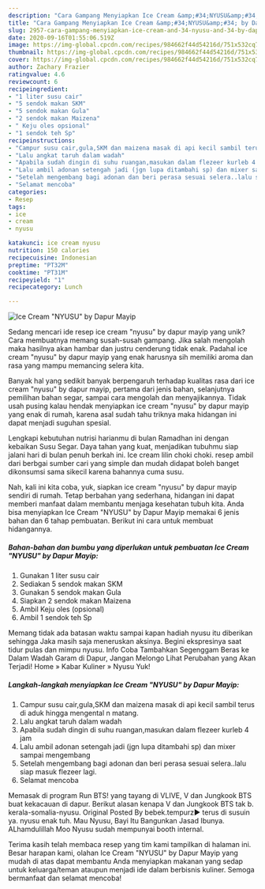 ```yaml
---
description: "Cara Gampang Menyiapkan Ice Cream &amp;#34;NYUSU&amp;#34; by Dapur Mayip, Enak"
title: "Cara Gampang Menyiapkan Ice Cream &amp;#34;NYUSU&amp;#34; by Dapur Mayip, Enak"
slug: 2957-cara-gampang-menyiapkan-ice-cream-and-34-nyusu-and-34-by-dapur-mayip-enak
date: 2020-09-16T01:55:06.519Z
image: https://img-global.cpcdn.com/recipes/984662f44d54216d/751x532cq70/ice-cream-nyusu-by-dapur-mayip-foto-resep-utama.jpg
thumbnail: https://img-global.cpcdn.com/recipes/984662f44d54216d/751x532cq70/ice-cream-nyusu-by-dapur-mayip-foto-resep-utama.jpg
cover: https://img-global.cpcdn.com/recipes/984662f44d54216d/751x532cq70/ice-cream-nyusu-by-dapur-mayip-foto-resep-utama.jpg
author: Zachary Frazier
ratingvalue: 4.6
reviewcount: 6
recipeingredient:
- "1 liter susu cair"
- "5 sendok makan SKM"
- "5 sendok makan Gula"
- "2 sendok makan Maizena"
- " Keju oles opsional"
- "1 sendok teh Sp"
recipeinstructions:
- "Campur susu cair,gula,SKM dan maizena masak di api kecil sambil terus di aduk hingga mengental n matang."
- "Lalu angkat taruh dalam wadah"
- "Apabila sudah dingin di suhu ruangan,masukan dalam flezeer kurleb 4 jam"
- "Lalu ambil adonan setengah jadi (jgn lupa ditambahi sp) dan mixer sampai mengembang"
- "Setelah mengembang bagi adonan dan beri perasa sesuai selera..lalu siap masuk flezeer lagi."
- "Selamat mencoba"
categories:
- Resep
tags:
- ice
- cream
- nyusu

katakunci: ice cream nyusu 
nutrition: 150 calories
recipecuisine: Indonesian
preptime: "PT32M"
cooktime: "PT31M"
recipeyield: "1"
recipecategory: Lunch

---
```



![Ice Cream &#34;NYUSU&#34; by Dapur Mayip](https://img-global.cpcdn.com/recipes/984662f44d54216d/751x532cq70/ice-cream-nyusu-by-dapur-mayip-foto-resep-utama.jpg)

Sedang mencari ide resep ice cream &#34;nyusu&#34; by dapur mayip yang unik? Cara membuatnya memang susah-susah gampang. Jika salah mengolah maka hasilnya akan hambar dan justru cenderung tidak enak. Padahal ice cream &#34;nyusu&#34; by dapur mayip yang enak harusnya sih memiliki aroma dan rasa yang mampu memancing selera kita.

Banyak hal yang sedikit banyak berpengaruh terhadap kualitas rasa dari ice cream &#34;nyusu&#34; by dapur mayip, pertama dari jenis bahan, selanjutnya pemilihan bahan segar, sampai cara mengolah dan menyajikannya. Tidak usah pusing kalau hendak menyiapkan ice cream &#34;nyusu&#34; by dapur mayip yang enak di rumah, karena asal sudah tahu triknya maka hidangan ini dapat menjadi suguhan spesial.

Lengkapi kebutuhan nutrisi harianmu di bulan Ramadhan ini dengan kebaikan Susu Segar. Daya tahan yang kuat, menjadikan tubuhmu siap jalani hari di bulan penuh berkah ini. Ice cream lilin choki choki. resep ambil dari berbgai sumber cari yang simple dan mudah didapat boleh banget dikonsumsi sama sikecil karena bahannya cuma susu.


Nah, kali ini kita coba, yuk, siapkan ice cream &#34;nyusu&#34; by dapur mayip sendiri di rumah. Tetap berbahan yang sederhana, hidangan ini dapat memberi manfaat dalam membantu menjaga kesehatan tubuh kita. Anda bisa menyiapkan Ice Cream &#34;NYUSU&#34; by Dapur Mayip memakai 6 jenis bahan dan 6 tahap pembuatan. Berikut ini cara untuk membuat hidangannya.

<!--inarticleads1-->

##### Bahan-bahan dan bumbu yang diperlukan untuk pembuatan Ice Cream &#34;NYUSU&#34; by Dapur Mayip:

1. Gunakan 1 liter susu cair
1. Sediakan 5 sendok makan SKM
1. Gunakan 5 sendok makan Gula
1. Siapkan 2 sendok makan Maizena
1. Ambil  Keju oles (opsional)
1. Ambil 1 sendok teh Sp


Memang tidak ada batasan waktu sampai kapan hadiah nyusu itu diberikan sehingga Jaka masih saja meneruskan aksinya. Begini ekspresinya saat tidur pulas dan mimpu nyusu. Info Coba Tambahkan Segenggam Beras ke Dalam Wadah Garam di Dapur, Jangan Melongo Lihat Perubahan yang Akan Terjadi! Home » Kabar Kuliner » Nyusu Yuk! 

<!--inarticleads2-->

##### Langkah-langkah menyiapkan Ice Cream &#34;NYUSU&#34; by Dapur Mayip:

1. Campur susu cair,gula,SKM dan maizena masak di api kecil sambil terus di aduk hingga mengental n matang.
1. Lalu angkat taruh dalam wadah
1. Apabila sudah dingin di suhu ruangan,masukan dalam flezeer kurleb 4 jam
1. Lalu ambil adonan setengah jadi (jgn lupa ditambahi sp) dan mixer sampai mengembang
1. Setelah mengembang bagi adonan dan beri perasa sesuai selera..lalu siap masuk flezeer lagi.
1. Selamat mencoba


Memasak di program Run BTS! yang tayang di VLIVE, V dan Jungkook BTS buat kekacauan di dapur. Berikut alasan kenapa V dan Jungkook BTS tak b. kerala-somalia-nyusu. Original Posted By bebek.tempurz► terus di susuin ya. nyusu enak tuh. Mau Nyusu, Bayi Itu Bangunkan Jasad Ibunya. ALhamdulillah Moo Nyusu sudah mempunyai booth internal. 

Terima kasih telah membaca resep yang tim kami tampilkan di halaman ini. Besar harapan kami, olahan Ice Cream &#34;NYUSU&#34; by Dapur Mayip yang mudah di atas dapat membantu Anda menyiapkan makanan yang sedap untuk keluarga/teman ataupun menjadi ide dalam berbisnis kuliner. Semoga bermanfaat dan selamat mencoba!
